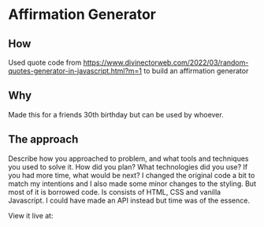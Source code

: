 # Affirmation Generator

## How

Used quote code from https://www.divinectorweb.com/2022/03/random-quotes-generator-in-javascript.html?m=1 to build an affirmation generator

## Why

Made this for a friends 30th birthday but can be used by whoever.

## The approach

Describe how you approached to problem, and what tools and techniques you used to solve it. How did you plan? What technologies did you use? If you had more time, what would be next?
I changed the original code a bit to match my intentions and I also made some minor changes to the styling. But most of it is borrowed code. Is consists of HTML, CSS and vanilla Javascript. I could have made an API instead but time was of the essence.

View it live at:
